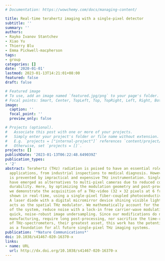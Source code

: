 ```yaml
---
# Documentation: https://wowchemy.com/docs/managing-content/

title: Real-time terahertz imaging with a single-pixel detector
subtitle: ''
summary: ''
authors:
- Rayko Ivanov Stantchev
- Xiao Yu
- Thierry Blu
- Emma Pickwell-macpherson
tags:
- group
categories: []
date: '2020-01-01'
lastmod: 2023-01-13T14:21:01+08:00
featured: false
draft: false

# Featured image
# To use, add an image named `featured.jpg/png` to your page's folder.
# Focal points: Smart, Center, TopLeft, Top, TopRight, Left, Right, BottomLeft, Bottom, BottomRight.
image:
  caption: ''
  focal_point: ''
  preview_only: false

# Projects (optional).
#   Associate this post with one or more of your projects.
#   Simply enter your project's folder or file name without extension.
#   E.g. `projects = ["internal-project"]` references `content/project/deep-learning/index.md`.
#   Otherwise, set `projects = []`.
projects: []
publishDate: '2023-01-13T06:22:48.649039Z'
publication_types:
- '2'
abstract: Terahertz (THz) radiation is poised to have an essential role in many imaging
  applications, from industrial inspections to medical diagnosis. However, commercialization
  is prevented by impractical and expensive THz instrumentation. Single-pixel cameras
  have emerged as alternatives to multi-pixel cameras due to reduced costs and superior
  durability. Here, by optimizing the modulation geometry and post-processing algorithms,
  we demonstrate the acquisition of a THz-video (32 × 32 pixels at 6 frames-per-second),
  shown in real-time, using a single-pixel fiber-coupled photoconductive THz detector.
  A laser diode with a digital micromirror device shining visible light onto silicon
  acts as the spatial THz modulator. We mathematically account for the temporal response
  of the system, reduce noise with a lock-in free carrier-wave modulation and realize
  quick, noise-robust image undersampling. Since our modifications do not impose intricate
  manufacturing, require long post-processing, nor sacrifice the time-resolving capabilities
  of THz-spectrometers, their greatest asset, this work has the potential to serve
  as a foundation for all future single-pixel THz imaging systems.
publication: '*Nature Communications*'
doi: 10.1038/s41467-020-16370-x
links:
- name: URL
  url: http://dx.doi.org/10.1038/s41467-020-16370-x
---
```

